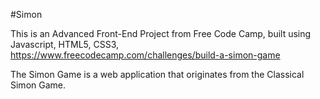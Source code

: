 #Simon

This is an Advanced Front-End Project from Free Code Camp, built using Javascript, HTML5, CSS3, https://www.freecodecamp.com/challenges/build-a-simon-game

The Simon Game is a web application that originates from the Classical Simon Game.
